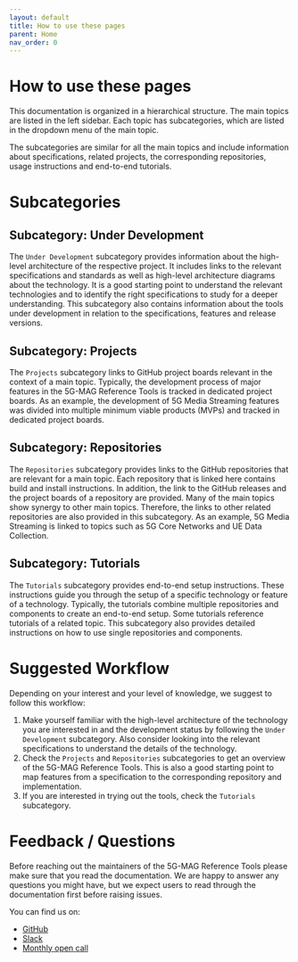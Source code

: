```yaml
---
layout: default
title: How to use these pages
parent: Home
nav_order: 0
---
```


# How to use these pages

This documentation is organized in a hierarchical structure. The main topics are listed in the left sidebar. Each topic
has subcategories, which are listed in the dropdown menu of the main topic.

The subcategories are similar for all the main topics and include information about specifications, related projects,
the corresponding repositories, usage instructions and end-to-end tutorials.

# Subcategories

## Subcategory: Under Development

The `Under Development` subcategory provides information about the high-level architecture of the respective
project. It includes links to the relevant specifications and standards as well as high-level architecture diagrams
about the technology. It is a good starting point to understand the relevant technologies and to identify the right
specifications to study for a deeper understanding. This subcategory also contains information about the tools under development in relation to the specifications, features and release versions. 

## Subcategory: Projects

The `Projects` subcategory links to GitHub project boards relevant in the context of a main topic. Typically, the
development process of major features in the 5G-MAG Reference Tools is tracked in dedicated project boards.
As an example, the development of 5G Media Streaming features was divided into multiple minimum viable products (MVPs)
and tracked in dedicated project boards.

## Subcategory: Repositories

The `Repositories` subcategory provides links to the GitHub repositories that are relevant for a main topic.
Each repository that is linked here contains build and install instructions. In addition, the link to the GitHub
releases and the project boards of a repository are provided. Many of the main topics show synergy to other main
topics. Therefore, the links to other related repositories are also provided in this subcategory. As an example, 5G
Media Streaming is linked to topics such as 5G Core Networks and UE Data Collection.

## Subcategory: Tutorials

The `Tutorials` subcategory provides end-to-end setup instructions. These instructions guide you through the setup of a
specific technology or feature of a technology. Typically, the tutorials combine multiple repositories and components to create an end-to-end setup. Some tutorials
reference tutorials of a related topic. This subcategory also provides detailed instructions on how to use single repositories and components.

# Suggested Workflow

Depending on your interest and your level of knowledge, we suggest to follow this workflow:

1. Make yourself familiar with the high-level architecture of the technology you are interested in and the development status by following the
   `Under Development` subcategory. Also consider looking into the relevant specifications to understand the
   details of the technology.
2. Check the `Projects` and `Repositories` subcategories to get an overview of the 5G-MAG Reference Tools. This is also a good starting point to map features
   from a specification to the corresponding repository and implementation.
3. If you are interested in trying out the tools, check the `Tutorials` subcategory.

# Feedback / Questions

Before reaching out the maintainers of the 5G-MAG Reference Tools please make sure that you read the documentation. We
are happy to answer any questions you might have, but we expect users to read through the documentation first before
raising issues.

You can find us on:

* [GitHub](https://github.com/5G-MAG)
* [Slack](https://join.slack.com/t/5g-mag/shared_invite/zt-trtvsmw5-yYgcRidDgIS7x_u48sTuQA)
* [Monthly open call](https://www.5g-mag.com/community)

